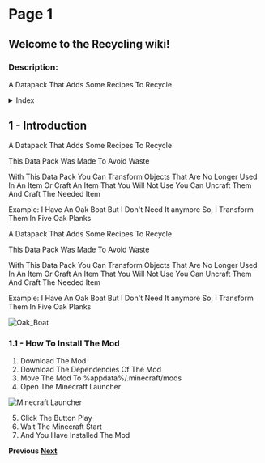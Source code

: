 # Page 1

## Welcome to the Recycling wiki!

### Description:

A Datapack That Adds Some Recipes To Recycle

<details>

<summary>Index</summary>

## Index

* [1 - Introduction](page-1.md#1-introduction)
* [1.1 - How To Install The Mod](page-1.md#1.1-how-to-install-the-mod)
* [2 - Recipes](page-2.md#2-recipes)
* [3 - Modifying](../in-the-recycling-mod-wave/page-3.md#3-modifying)
* [3.1 - Editing Recipes](../in-the-recycling-mod-wave/page-3.md#3.1-editing-recipes)
* [3.2 - Modifying The Metadat](../in-the-recycling-mod-wave/page-4.md#3.2-modifying-the-metadata)[a](../in-the-recycling-mod-wave/page-4.md#3.2-modifying-the-metadata)

</details>

## 1 - Introduction

A Datapack That Adds Some Recipes To Recycle

This Data Pack Was Made To Avoid Waste

With This Data Pack You Can Transform Objects That Are No Longer Used In An Item Or Craft An Item That You Will Not Use You Can Uncraft Them And Craft The Needed Item

Example: I Have An Oak Boat But I Don't Need It anymore So, I Transform Them In Five Oak Planks

A Datapack That Adds Some Recipes To Recycle

This Data Pack Was Made To Avoid Waste

With This Data Pack You Can Transform Objects That Are No Longer Used In An Item Or Craft An Item That You Will Not Use You Can Uncraft Them And Craft The Needed Item

Example: I Have An Oak Boat But I Don't Need It anymore So, I Transform Them In Five Oak Planks

![Oak\_Boat](https://github.com/DEMnetwork/Recycling/assets/105674889/1b314a12-11db-4273-953c-f0ff187a0032)

### 1.1 - How To Install The Mod

1. Download The Mod
2. Download The Dependencies Of The Mod
3. Move The Mod To %appdata%/.minecraft/mods
4. Open The Minecraft Launcher

![Minecraft Launcher](https://github.com/DEMnetwork/Recycling/assets/105674889/d3f7b7d1-250c-44d8-b376-327d78b290f4)

5. Click The Button Play
6. Wait The Minecraft Start
7. And You Have Installed The Mod

**Previous** [**Next**](https://github.com/DEMnetwork/Recycling/wiki/Page-2)

